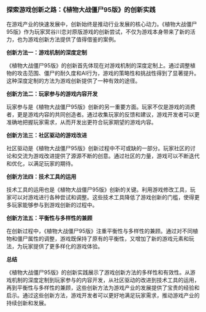 ### 探索游戏创新之路：《植物大战僵尸95版》的创新实践

在游戏产业的快速发展中，创新始终是推动行业发展的核心动力。《植物大战僵尸95版》作为玩家冥谷川恋对原版游戏的创新尝试，不仅为游戏本身带来了新的活力，也为游戏创新方法提供了值得借鉴的案例。

**创新方法一：游戏机制的深度定制**

《植物大战僵尸95版》的创新首先体现在对游戏机制的深度定制上。通过调整植物的攻击范围、僵尸的耐久度和AI行为，游戏的策略性和挑战性得到了显著提升。这种深度定制的方法为游戏创新提供了一种有效的途径。

**创新方法二：玩家参与的游戏内容开发**

玩家参与是《植物大战僵尸95版》创新的另一重要方面。玩家不仅是游戏的消费者，更是游戏内容的共同创造者。通过收集玩家的反馈和建议，游戏开发者可以更准确地把握玩家需求，从而开发出更符合玩家期望的游戏内容。

**创新方法三：社区驱动的游戏改进**

社区驱动是《植物大战僵尸95版》创新过程中不可或缺的一部分。玩家社区的讨论和交流为游戏改进提供了源源不断的创意。通过社区的力量，游戏可以不断迭代和优化，以满足玩家的期待。

**创新方法四：技术工具的运用**

技术工具的运用也是《植物大战僵尸95版》创新的关键。利用游戏修改工具，玩家可以对游戏进行各种尝试和调整。这些技术工具降低了游戏创新的门槛，使得更多玩家能够参与到游戏创新的过程中。

**创新方法五：平衡性与多样性的兼顾**

在创新过程中，《植物大战僵尸95版》注重平衡性与多样性的兼顾。通过对不同植物和僵尸属性的调整，游戏既保持了原有的平衡性，又增加了新的游戏元素和玩法，为玩家提供了更多样化的游戏体验。

**总结**

《植物大战僵尸95版》的创新实践展示了游戏创新方法的多样性和有效性。从游戏机制的深度定制到玩家参与的内容开发，从社区驱动的改进到技术工具的运用，再到平衡性与多样性的兼顾，这些创新方法为游戏产业的发展提供了宝贵的经验和启示。通过这些创新方法，游戏开发者可以更好地满足玩家需求，推动游戏产业的持续创新和发展。
